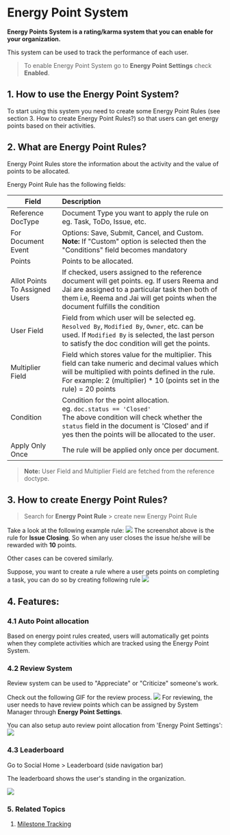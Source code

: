 <!-- add-breadcrumbs -->
# Energy Point System

**Energy Points System is a rating/karma system that you can enable for your organization.**

This system can be used to track the performance of each user.

> To enable Energy Point System go to **Energy Point Settings**
 > check **Enabled**.


## 1. How to use the Energy Point System?
To start using this system you need to create some Energy Point Rules (see section 3. How to create Energy Point Rules?) so that users can get energy points based on their activities.

## 2. What are Energy Point Rules?
Energy Point Rules store the information about the activity and the value of points to be allocated.

Energy Point Rule has the following fields:

| Field        | Description  |
| ------------- |:-------------|
| Reference DocType| Document Type you want to apply the rule on eg. Task, ToDo, Issue, etc. |
| For Document Event| Options: Save, Submit, Cancel, and Custom.<br>**Note:** If "Custom" option is selected then the "Conditions" field becomes mandatory|
| Points | Points to be allocated.|
| Allot Points To Assigned Users | If checked, users assigned to the reference document will get points. eg. If users Reema and Jai are assigned to a particular task then both of them i.e, Reema and Jai will get points when the document fulfills the condition|
| User Field | Field from which user will be selected eg. `Resolved By`, `Modified By`, `Owner`, etc. can be used. If `Modified By` is selected, the last person to satisfy the doc condition will get the points.      |
| Multiplier Field | Field which stores value for the multiplier. This field can take numeric and decimal values which will be multiplied with points defined in the rule. <br> For example: 2 (multiplier) * 10 (points set in the rule) = 20 points     |
| Condition | Condition for the point allocation. <br>eg. `doc.status == 'Closed'`<br>The above condition will check whether the `status` field in the document is 'Closed' and if yes then the points will be allocated to the user.       |
| Apply Only Once | The rule will be applied only once per document.|

> **Note:** User Field and Multiplier Field are fetched from the reference doctype.

## 3. How to create Energy Point Rules?

> Search for **Energy Point Rule** > create new Energy Point Rule

Take a look at the following example rule:
<img class="screenshot" src="/docs/assets/img/setup/energy-point-system/issue-closed-rule.png">
The screenshot above is the rule for **Issue Closing**.
So when any user closes the issue he/she will be rewarded with **10** points.

Other cases can be covered similarly.

Suppose, you want to create a rule where a user gets points on completing a task,
you can do so by creating following rule
<img class="screenshot" src="/docs/assets/img/setup/energy-point-system/task-complete-rule.png">


## 4. Features:

### 4.1 Auto Point allocation
Based on energy point rules created, users will automatically get points when they complete activities which are tracked using the Energy Point System.

### 4.2 Review System
Review system can be used to "Appreciate" or "Criticize" someone's work.

Check out the following GIF for the review process.
<img class="screenshot" src="/docs/assets/img/setup/energy-point-system/review-system.gif">
For reviewing, the user needs to have review points which can be assigned by System Manager through **Energy Point Settings**.

You can also setup auto review point allocation from 'Energy Point Settings':
<img class="screenshot" src="/docs/assets/img/setup/energy-point-system/auto-review-point-allocation.png">

### 4.3 Leaderboard
Go to Social Home > Leaderboard (side navigation bar)

The leaderboard shows the user's standing in the organization.

<img class="screenshot" src="/docs/assets/img/setup/energy-point-system/leaderboard.png">

### 5. Related Topics
1. [Milestone Tracking](/docs/user/manual/en/setting-up/automation/milestone-tracker)
